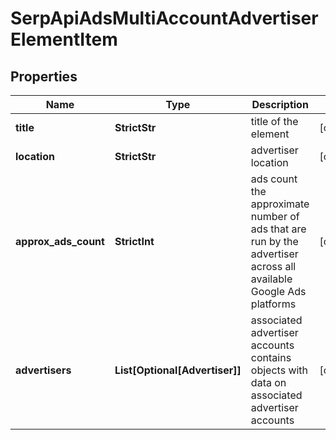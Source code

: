 # SerpApiAdsMultiAccountAdvertiserElementItem


## Properties

| Name | Type | Description | Notes |
|------------ | ------------- | ------------- | -------------|
**title** | **StrictStr** | title of the element |[optional]|
**location** | **StrictStr** | advertiser location |[optional]|
**approx_ads_count** | **StrictInt** | ads count<br>the approximate number of ads that are run by the advertiser across all available Google Ads platforms |[optional]|
**advertisers** | **List[Optional[Advertiser]]** | associated advertiser accounts<br>contains objects with data on associated advertiser accounts |[optional]|